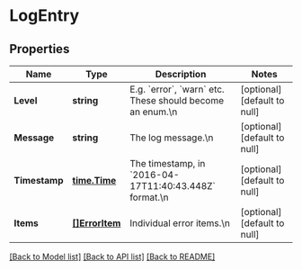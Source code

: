 # LogEntry

## Properties
Name | Type | Description | Notes
------------ | ------------- | ------------- | -------------
**Level** | **string** | E.g. &#x60;error&#x60;, &#x60;warn&#x60; etc. These should become an enum.\n | [optional] [default to null]
**Message** | **string** | The log message.\n | [optional] [default to null]
**Timestamp** | [**time.Time**](time.Time.md) | The timestamp, in &#x60;2016-04-17T11:40:43.448Z&#x60; format.\n | [optional] [default to null]
**Items** | [**[]ErrorItem**](ErrorItem.md) | Individual error items.\n | [optional] [default to null]

[[Back to Model list]](../README.md#documentation-for-models) [[Back to API list]](../README.md#documentation-for-api-endpoints) [[Back to README]](../README.md)



